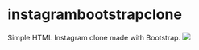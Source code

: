 # instagrambootstrapclone
Simple HTML Instagram clone made with Bootstrap.
![](/Bootstrap/Odev_2/img/baslikfoto.png)